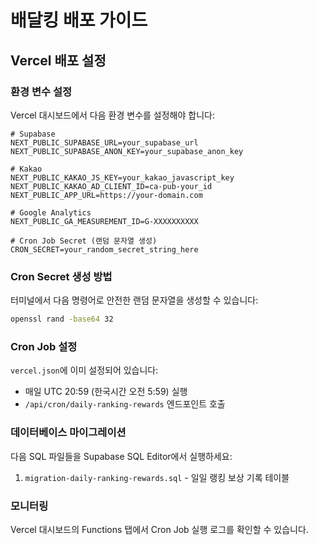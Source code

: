 # 배달킹 배포 가이드

## Vercel 배포 설정

### 환경 변수 설정

Vercel 대시보드에서 다음 환경 변수를 설정해야 합니다:

```
# Supabase
NEXT_PUBLIC_SUPABASE_URL=your_supabase_url
NEXT_PUBLIC_SUPABASE_ANON_KEY=your_supabase_anon_key

# Kakao
NEXT_PUBLIC_KAKAO_JS_KEY=your_kakao_javascript_key
NEXT_PUBLIC_KAKAO_AD_CLIENT_ID=ca-pub-your_id
NEXT_PUBLIC_APP_URL=https://your-domain.com

# Google Analytics
NEXT_PUBLIC_GA_MEASUREMENT_ID=G-XXXXXXXXXX

# Cron Job Secret (랜덤 문자열 생성)
CRON_SECRET=your_random_secret_string_here
```

### Cron Secret 생성 방법

터미널에서 다음 명령어로 안전한 랜덤 문자열을 생성할 수 있습니다:

```bash
openssl rand -base64 32
```

### Cron Job 설정

`vercel.json`에 이미 설정되어 있습니다:
- 매일 UTC 20:59 (한국시간 오전 5:59) 실행
- `/api/cron/daily-ranking-rewards` 엔드포인트 호출

### 데이터베이스 마이그레이션

다음 SQL 파일들을 Supabase SQL Editor에서 실행하세요:
1. `migration-daily-ranking-rewards.sql` - 일일 랭킹 보상 기록 테이블

### 모니터링

Vercel 대시보드의 Functions 탭에서 Cron Job 실행 로그를 확인할 수 있습니다. 